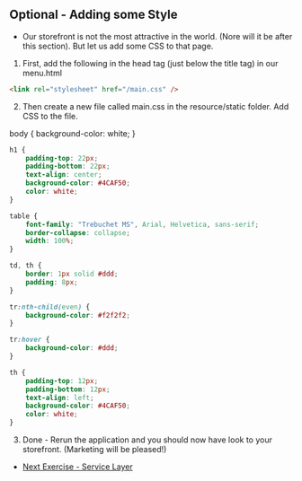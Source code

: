 ## Optional - Adding some Style

* Our storefront is not the most attractive in the world. (Nore will it be after this section). But let us add some CSS to that page.

1. First, add the following in the head tag (just below the title tag)  in our menu.html

```html
<link rel="stylesheet" href="/main.css" />
```

2. Then create a new file called main.css in the resource/static folder.
Add CSS to the file.

body {
    background-color: white;
}
```css
h1 {
    padding-top: 22px;
    padding-bottom: 22px;
    text-align: center;
    background-color: #4CAF50;
    color: white;
}

table {
    font-family: "Trebuchet MS", Arial, Helvetica, sans-serif;
    border-collapse: collapse;
    width: 100%;
}

td, th {
    border: 1px solid #ddd;
    padding: 8px;
}

tr:nth-child(even) {
    background-color: #f2f2f2;
}

tr:hover {
    background-color: #ddd;
}

th {
    padding-top: 12px;
    padding-bottom: 12px;
    text-align: left;
    background-color: #4CAF50;
    color: white;
}
```

3. Done - Rerun the application and you should now have look to your storefront. (Marketing will be pleased!)

* [Next Exercise - Service Layer](../documents/exercise4.md)